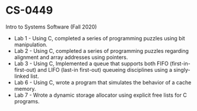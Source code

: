 # CS-0449
Intro to Systems Software (Fall 2020)

- Lab 1 - Using C, completed a series of programming puzzles using bit manipulation.
- Lab 2 - Using C, completed a series of programming puzzles regarding alignment and array addresses using pointers.
- Lab 3 - Using C, Implemented a queue that supports both FIFO (first-in-first-out) and LIFO (last-in first-out) queueing disciplines using a singly-linked list.
- Lab 6 - Using C, wrote a program that simulates the behavior of a cache memory.
- Lab 7 - Wrote a dynamic storage allocator using explicit free lists for C programs. 
